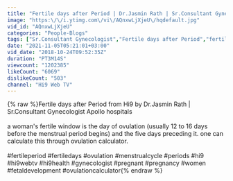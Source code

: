 ```yaml
---
title: "Fertile days after Period | Dr.Jasmin Rath | Sr.Consultant Gynecologist | Hi9"
image: "https:\/\/i.ytimg.com\/vi\/AQnxwLjXjeU\/hqdefault.jpg"
vid_id: "AQnxwLjXjeU"
categories: "People-Blogs"
tags: ["Sr.Consultant Gynecologist","Fertile days after Period","fertile"]
date: "2021-11-05T05:21:01+03:00"
vid_date: "2018-10-24T09:52:35Z"
duration: "PT3M14S"
viewcount: "1202385"
likeCount: "6069"
dislikeCount: "503"
channel: "Hi9 Web TV"
---
```

{% raw %}Fertile days after Period from Hi9 by Dr.Jasmin Rath | Sr.Consultant Gynecologist  Apollo hospitals<br /><br />a woman's fertile window is the day of ovulation (usually 12 to 16 days before the menstrual period begins) and the five days preceding it. one can calculate this through ovulation calculator.<br /><br />#fertileperiod #fertiledays #ovulation #menstrualcycle #periods #hi9 #hi9webtv #hi9health #gynecologist #pregnant #pregnancy  #women #fetaldevelopment #ovulationcalculator{% endraw %}
